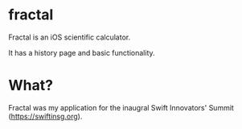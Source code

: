 # fractal
Fractal is an iOS scientific calculator.

It has a history page and basic functionality.

# What?
Fractal was my application for the inaugral Swift Innovators' Summit (https://swiftinsg.org).
